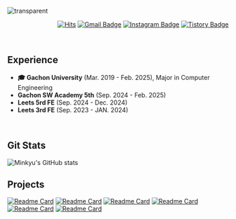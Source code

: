 ![transparent](https://capsule-render.vercel.app/api?type=transparent&fontColor=33312d&text=최민규(Moya)&height=180&fontSize=60&desc=프론트엔드%20주니어%20개발자&descAlignY=75&descAlign=60)

<div align="right">
  
[![Hits](https://hits.seeyoufarm.com/api/count/incr/badge.svg?url=https%3A%2F%2Fgithub.com%2FMinkyu0424&count_bg=%23909090&title_bg=%23393939&icon=github.svg&icon_color=%23D9D9D9&title=hits&edge_flat=false)](https://hits.seeyoufarm.com)
[![Gmail Badge](https://img.shields.io/badge/Gmail-d14836?style=flat-square&logo=Gmail&logoColor=white&link=mailto:yng1404@gmail.com)](mailto:yng1404@gmail.com)
[![Instagram Badge](https://img.shields.io/badge/-Instagram-dd2a7b?style=flat-square&logo=instagram&logoColor=white&link=https://www.instagram.com/m1nk1u/)](https://www.instagram.com/m1nk1u/)
[![Tistory Badge](https://img.shields.io/badge/Tistory-FF5722?style=flat-square&logo=tistory&logoColor=white&link=https://minkyunoori.tistory.com/)](https://minkyunoori.tistory.com/)
  
</div>

<br>

## Experience
- **🎓 Gachon University** (Mar. 2019 - Feb. 2025), Major in Computer Engineering
- **Gachon SW Academy 5th** (Sep. 2024 - Feb. 2025)
- **Leets 5rd FE** (Sep. 2024 - Dec. 2024)
- **Leets 3rd FE** (Sep. 2023 - JAN. 2024)

<br>

## Git Stats
![Minkyu's GitHub stats](https://github-readme-stats.vercel.app/api?username=Minkyu0424&theme=swift&show_icons=true)

<div>

## Projects
[![Readme Card](https://github-readme-stats.vercel.app/api/pin/?username=Leets-Official&repo=WeNeed-FE&theme=swift)](https://github.com/Leets-Official/WeNeed-FE)
[![Readme Card](https://github-readme-stats.vercel.app/api/pin/?username=Meetfolio-Project-CodeZ-Team&repo=Frontend&theme=swift)](https://github.com/Meetfolio-Project-CodeZ-Team)
[![Readme Card](https://github-readme-stats.vercel.app/api/pin/?username=Minkyu0424&repo=Monty-Hall-Simulator&theme=swift)](https://github.com/Minkyu0424/Monty-Hall-Simulator)
[![Readme Card](https://github-readme-stats.vercel.app/api/pin/?username=TaskFlow-CLAP&repo=TaskFlow-FE&theme=swift)](https://github.com/TaskFlow-CLAP/TaskFlow-FE)
[![Readme Card](https://github-readme-stats.vercel.app/api/pin/?username=Minifood-Hub&repo=Minifood-FE&theme=swift)](https://github.com/Minifood-Hub/Minifood-FE)
[![Readme Card](https://github-readme-stats.vercel.app/api/pin/?username=FLEX-CODEPING&repo=FLEX-FE&theme=swift)](https://github.com/FLEX-CODEPING/FLEX-FE)

</div>
<br>

